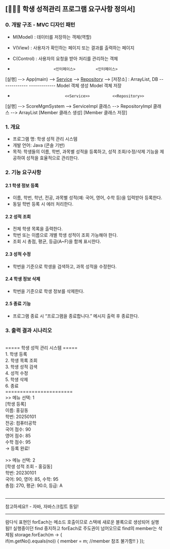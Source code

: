 ## [👩👨🧑 학생 성적관리 프로그램 요구사항 정의서]

### 0. 개발 구조 - MVC 디자인 패턴
- M(Model) : 데이터를 저장하는 객체(역할)
- V(View) : 사용자가 확인하는 페이지 또는 결과를 출력하는 페이지
- C(Control) : 사용자의 요청을 받아 처리를 관리하는 객체

-						<인터페이스>			<인터페이스>
[실행] --> App(main) --> [Service](CRUD) --> [Repository](CRUD) --> [저장소] : ArrayList, DB
						-------------		-------------
						Model 객체 생성		Model 객체 저장
						
-							 <<Service>>		  <<Repository>>
[실행] --> ScoreMgmSystem --> ServiceImpl 클래스 --> RepositoryImpl 클래스 --> ArrayList
							 [Member 클래스 생성]	  [Member 클래스 저장]

### 1. 개요
- 프로그램 명: 학생 성적 관리 시스템
- 개발 언어: Java (콘솔 기반)
- 목적: 학생들의 이름, 학번, 과목별 성적을 등록하고, 성적 조회/수정/삭제 기능을 제공하여 성적을 효율적으로 관리한다.

### 2. 기능 요구사항
#### 2.1 학생 정보 등록
- 이름, 학번, 학년, 전공, 과목별 성적(예: 국어, 영어, 수학 등)을 입력받아 등록한다.
- 동일 학번 등록 시 에러 처리한다.

#### 2.2 성적 조회
- 전체 학생 목록을 출력한다.
- 학번 또는 이름으로 개별 학생 성적이 조회 가능해야 한다.
- 조회 시 총점, 평균, 등급(A~F)을 함께 표시한다.

#### 2.3 성적 수정
- 학번을 기준으로 학생을 검색하고, 과목 성적을 수정한다.

#### 2.4 학생 정보 삭제
- 학번을 기준으로 학생 정보를 삭제한다.

#### 2.5 종료 기능
- 프로그램 종료 시 “프로그램을 종료합니다.” 메시지 출력 후 종료한다.


### 3. 출력 결과 시나리오
<br>
===== 학생 성적 관리 시스템 =====<br>
1. 학생 등록<br>
2. 학생 목록 조회<br>
3. 학생 성적 검색<br>
4. 성적 수정<br>
5. 학생 삭제<br>
6. 종료<br>
=======================<br>
>> 메뉴 선택: 1<br>
[학생 등록]<br>
이름: 홍길동<br>
학번: 20250101<br>
전공: 컴퓨터공학<br>
국어 점수: 90<br>
영어 점수: 85<br>
수학 점수: 95<br>
→ 등록 완료!<br><br> 
>> 메뉴 선택: 2<br>
[학생 성적 조회 - 홍길동]<br>
학번: 20230101<br>
국어: 90, 영어: 85, 수학: 95<br>
총점: 270, 평균: 90.0, 등급: A<br>
<br>

******************************
참고하세요!! - 자바, 자바스크립트 동일!
******************************
람다식 표현인 forEach는 메소드 호출이므로 스택에 새로운 블록으로 생성되어 실행됨!!
실행중이던 find 중지하고 forEach로 주도권이 넘어오므로 find의 member는 삭제됨
storage.forEach(m -> {	
	if(m.getNo().equals(no)) {
		member = m;	//member 참조 불가함!!
	}
});

